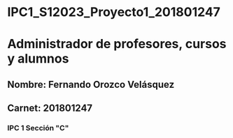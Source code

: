 # IPC1_S12023_Proyecto1_201801247
# Administrador de profesores, cursos y alumnos
## Nombre: Fernando Orozco Velásquez
## Carnet: 201801247
### IPC 1 Sección "C"
